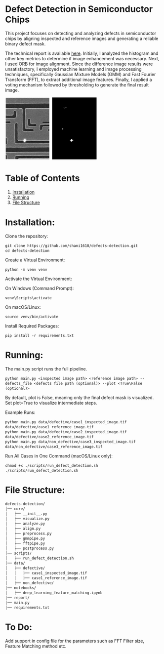 # Defect Detection in Semiconductor Chips

This project focuses on detecting and analyzing defects in semiconductor chips by aligning inspected and reference images and generating a reliable binary defect mask.

The technical report is available [here](https://github.com/shani1610/defects-detection/tree/main/report). Initially, I analyzed the histogram and other key metrics to determine if image enhancement was necessary. Next, I used ORB for image alignment. Since the difference image results were unsatisfactory, I employed machine learning and image processing techniques, specifically Gaussian Mixture Models (GMM) and Fast Fourier Transform (FFT), to extract additional image features. Finally, I applied a voting mechanism followed by thresholding to generate the final result image.

<img src="./report/images/intro.png" alt="drawing" width="300"/> 

# Table of Contents

1. [Installation](#installation)
2. [Running](#running)
3. [File Structure](#file-structure)

# Installation:

Clone the repository:

```
git clone https://github.com/shani1610/defects-detection.git
cd defects-detection
```

Create a Virtual Environment:

```
python -m venv venv
```

Activate the Virtual Environment:

On Windows (Command Prompt):

```
venv\Scripts\activate
```

On macOS/Linux:

```
source venv/bin/activate
```

Install Required Packages:

```
pip install -r requirements.txt
```

# Running:

The main.py script runs the full pipeline.

```
python main.py <inspected image path> <reference image path> --defects_file <defects file path (optional)> --plot <True\False (optional)> 
```

By default, plot is False, meaning only the final defect mask is visualized. Set plot=True to visualize intermediate steps.

Example Runs:

```
python main.py data/defective/case1_inspected_image.tif data/defective/case1_reference_image.tif
python main.py data/defective/case2_inspected_image.tif data/defective/case2_reference_image.tif
python main.py data/non_defective/case3_inspected_image.tif data/non_defective/case3_reference_image.tif
```

Run All Cases in One Command (macOS/Linux only):

```
chmod +x ./scripts/run_defect_detection.sh
./scripts/run_defect_detection.sh
```

# File Structure:

```
defects-detection/
│── core/
│   ├── __init__.py
│   ├── visualize.py
│   ├── analyze.py
│   ├── align.py
│   ├── preprocess.py
│   ├── gmmpipe.py
│   ├── fftpipe.py
│   ├── postprocess.py
│── scripts/
│   ├── run_defect_detection.sh
│── data/
│   ├── defective/
│   │   ├── case1_inspected_image.tif
│   │   ├── case1_reference_image.tif
│   ├── non_defective/
│── notebooks/
│   ├── deep_learning_feature_matching.ipynb
│── report/
│── main.py
│── requirements.txt
```

# To Do: 

Add support in config file for the parameters such as FFT Filter size, Feature Matching method etc. 

